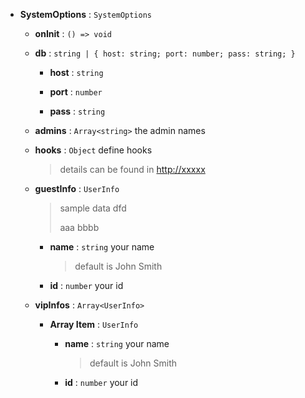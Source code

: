- **SystemOptions** : `SystemOptions`

  - **onInit** : `() => void`
  
  - **db** : `string | { host: string; port: number; pass: string; }`
  
    - **host** : `string`
    
    - **port** : `number`
    
    - **pass** : `string`
    
  
  - **admins** : `Array<string>`  the admin names
  
  - **hooks** : `Object`  define hooks
  
    > details can be found in <http://xxxxx>
  
  - **guestInfo** : `UserInfo`
  
    > sample data
    > dfd
    > 
    > aaa
    > bbbb
  
    - **name** : `string`  your name
    
      > default is John Smith
    
    - **id** : `number`  your id
    
  
  - **vipInfos** : `Array<UserInfo>`
  
    - **Array Item** : `UserInfo`
    
      - **name** : `string`  your name
      
        > default is John Smith
      
      - **id** : `number`  your id
      
    
  
